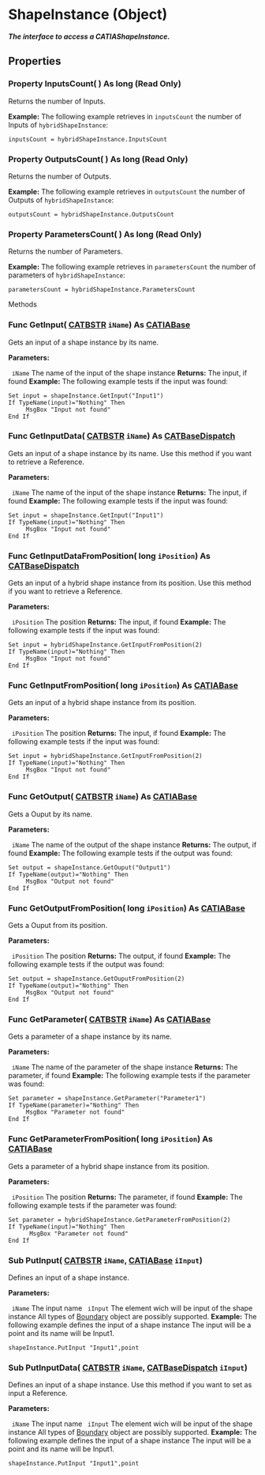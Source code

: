 # ShapeInstance (Object)

**_The interface to access a CATIAShapeInstance._**

## Properties

### Property **InputsCount**( ) As long (Read Only)

Returns the number of Inputs.

**Example:**     The following example retrieves in `inputsCount` the number of Inputs of `hybridShapeInstance`:

```VBScript
inputsCount = hybridShapeInstance.InputsCount

```

### Property **OutputsCount**( ) As long (Read Only)

Returns the number of Outputs.

**Example:**     The following example retrieves in `outputsCount` the number of Outputs of `hybridShapeInstance`:

```VBScript
outputsCount = hybridShapeInstance.OutputsCount

```

### Property **ParametersCount**( ) As long (Read Only)

Returns the number of Parameters.

**Example:**     The following example retrieves in `parametersCount` the number of parameters of `hybridShapeInstance`:

```VBScript
parametersCount = hybridShapeInstance.ParametersCount

```

Methods

### Func **GetInput**( [CATBSTR](../System/typedef_CATBSTR_8129.md)  `iName`) As [CATIABase](../System/interface_AnyObject_17321.md)

Gets an input of a shape instance by its name.

**Parameters:**

` iName`      The name of the input of the shape instance
**Returns:**      The input, if found  **Example:**     The following example tests if the input was found:

```VBScript
Set input = shapeInstance.GetInput("Input1")
If TypeName(input)="Nothing" Then
     MsgBox "Input not found"
End If

```

### Func **GetInputData**( [CATBSTR](../System/typedef_CATBSTR_8129.md)  `iName`) As [CATBaseDispatch](../System/interface_CATBaseDispatch_45333.md)

Gets an input of a shape instance by its name. Use this method if you want to retrieve a Reference.

**Parameters:**

` iName`      The name of the input of the shape instance
**Returns:**      The input, if found  **Example:**     The following example tests if the input was found:

```VBScript
Set input = shapeInstance.GetInput("Input1")
If TypeName(input)="Nothing" Then
     MsgBox "Input not found"
End If

```

### Func **GetInputDataFromPosition**( long  `iPosition`) As [CATBaseDispatch](../System/interface_CATBaseDispatch_45333.md)

Gets an input of a hybrid shape instance from its position. Use this method if you want to retrieve a Reference.

**Parameters:**

` iPosition`      The position
**Returns:**      The input, if found  **Example:**     The following example tests if the input was found:

```VBScript
Set input = hybridShapeInstance.GetInputFromPosition(2)
If TypeName(input)="Nothing" Then
     MsgBox "Input not found"
End If

```

### Func **GetInputFromPosition**( long  `iPosition`) As [CATIABase](../System/interface_AnyObject_17321.md)

Gets an input of a hybrid shape instance from its position.

**Parameters:**

` iPosition`      The position
**Returns:**      The input, if found  **Example:**     The following example tests if the input was found:

```VBScript
Set input = hybridShapeInstance.GetInputFromPosition(2)
If TypeName(input)="Nothing" Then
     MsgBox "Input not found"
End If

```

### Func **GetOutput**( [CATBSTR](../System/typedef_CATBSTR_8129.md)  `iName`) As [CATIABase](../System/interface_AnyObject_17321.md)

Gets a Ouput by its name.

**Parameters:**

` iName`      The name of the output of the shape instance
**Returns:**      The output, if found  **Example:**     The following example tests if the output was found:

```VBScript
Set output = shapeInstance.GetOuput("Output1")
If TypeName(output)="Nothing" Then
     MsgBox "Output not found"
End If

```

### Func **GetOutputFromPosition**( long  `iPosition`) As [CATIABase](../System/interface_AnyObject_17321.md)

Gets a Ouput from its position.

**Parameters:**

` iPosition`      The position
**Returns:**      The output, if found  **Example:**     The following example tests if the output was found:

```VBScript
Set output = shapeInstance.GetOuputFromPosition(2)
If TypeName(output)="Nothing" Then
     MsgBox "Output not found"
End If

```

### Func **GetParameter**( [CATBSTR](../System/typedef_CATBSTR_8129.md)  `iName`) As [CATIABase](../System/interface_AnyObject_17321.md)

Gets a parameter of a shape instance by its name.

**Parameters:**

` iName`      The name of the parameter of the shape instance
**Returns:**      The parameter, if found  **Example:**     The following example tests if the parameter was found:

```VBScript
Set parameter = shapeInstance.GetParameter("Parameter1")
If TypeName(parameter)="Nothing" Then
     MsgBox "Parameter not found"
End If

```

### Func **GetParameterFromPosition**( long  `iPosition`) As [CATIABase](../System/interface_AnyObject_17321.md)

Gets a parameter of a hybrid shape instance from its position.

**Parameters:**

` iPosition`      The position
**Returns:**      The parameter, if found  **Example:**     The following example tests if the parameter was found:

```VBScript
Set parameter = hybridShapeInstance.GetParameterFromPosition(2)
If TypeName(input)="Nothing" Then
      MsgBox "Parameter not found"
End If

```

### Sub **PutInput**( [CATBSTR](../System/typedef_CATBSTR_8129.md)  `iName`,  [CATIABase](../System/interface_AnyObject_17321.md)  `iInput`)

Defines an input of a shape instance.

**Parameters:**

` iName`      The input name
` iInput`      The element wich will be input of the shape instance
All types of
[Boundary](../MecModInterfaces/interface_Boundary_14542.md) object are possibly supported.  **Example:**     The following example defines the input of a shape instance The input will be a point and its name will be Input1.

```VBScript
shapeInstance.PutInput "Input1",point

```

### Sub **PutInputData**( [CATBSTR](../System/typedef_CATBSTR_8129.md)  `iName`,  [CATBaseDispatch](../System/interface_CATBaseDispatch_45333.md)  `iInput`)

Defines an input of a shape instance. Use this method if you want to set as input a Reference.

**Parameters:**

` iName`      The input name
` iInput`      The element wich will be input of the shape instance
All types of
[Boundary](../MecModInterfaces/interface_Boundary_14542.md) object are possibly supported.  **Example:**     The following example defines the input of a shape instance The input will be a point and its name will be Input1.

```VBScript
shapeInstance.PutInput "Input1",point

```